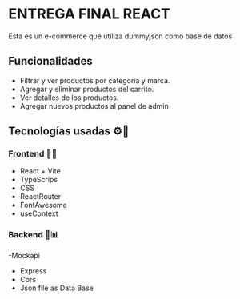 # ENTREGA FINAL REACT

Esta es un e-commerce que utiliza dummyjson como base de datos

## Funcionalidades
  - Filtrar y ver productos por categoría y marca.
  - Agregar y eliminar productos del carrito.
  - Ver detalles de los productos.
  - Agregar nuevos productos al panel de admin

## Tecnologías usadas ⚙🚀
### Frontend 🎨✨
- React + Vite
- TypeScrips
- CSS
- ReactRouter
- FontAwesome
- useContext
### Backend 📁📊
-Mockapi
- Express
- Cors
- Json file as Data Base
